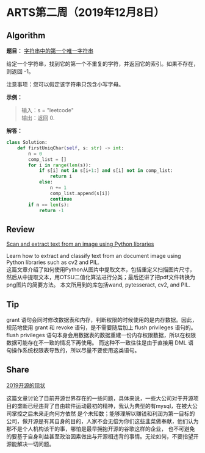 # ARTS第二周（2019年12月8日）
## Algorithm<br/>
<b>题目：</b> [字符串中的第一个唯一字符串](https://leetcode-cn.com/explore/interview/card/top-interview-questions-easy/5/strings/34/)

给定一个字符串，找到它的第一个不重复的字符，并返回它的索引。如果不存在，则返回 -1。

注意事项：您可以假定该字符串只包含小写字母。

<b>示例：</b> 
>输入：s = "leetcode"<br>
>输出：返回 0.

<b>解答：</b>
```Python
class Solution:
    def firstUniqChar(self, s: str) -> int:
        n = 0
        comp_list = []
        for i in range(len(s)):
            if s[i] not in s[i+1:] and s[i] not in comp_list:
                return i
            else:
                n += 1
                comp_list.append(s[i])
                continue
        if n == len(s):
            return -1

```
## Review<br/>
[Scan and extract text from an image using Python libraries](https://developer.ibm.com/technologies/python/tutorials/document-scanner)

Learn how to extract and classify text from an document image using Python libraries such as cv2 and PIL.<br/>
这篇文章介绍了如何使用Python从图片中提取文本，包括重定义扫描图片尺寸，然后从中提取文本，用OTSU二值化算法进行分类；最后还讲了把pdf文件转换为png图片的简要方法。
本文所用到的库包括wand, pytesseract, cv2, and PIL.

## Tip<br/>

grant 语句会同时修改数据表和内存，判断权限的时候使用的是内存数据。因此，规范地使用 grant 和 revoke 语句，是不需要随后加上 flush privileges 语句的。flush privileges 语句本身会用数据表的数据重建一份内存权限数据，所以在权限数据可能存在不一致的情况下再使用。
而这种不一致往往是由于直接用 DML 语句操作系统权限表导致的，所以尽量不要使用这类语句。

## Share<br/>
[2019开源的现状](https://lingxiankong.github.io/2019-08-02-opensource-in-2019.html)

这篇文章讨论了目前开源世界存在的一些问题，具体来说，一些大公司对于开源项目的垄断已经违背了自由软件运动最初的精神，我认为典型的有mysql，在被大公司掌控之后未来走向何方依然
是个未知数；能够理解以赚钱和利润为第一目标的公司，做开源是有其自身的目的，人家不会无偿为你们这些韭菜做奉献，他们认为那不是个人机构该干的事，哪怕是最早拥抱开源的谷歌这样的企业，
也不可避免的要基于自身利益甚至政治因素做出与开源相违背的事情。无论如何，不要指望开源能解决一切问题。
